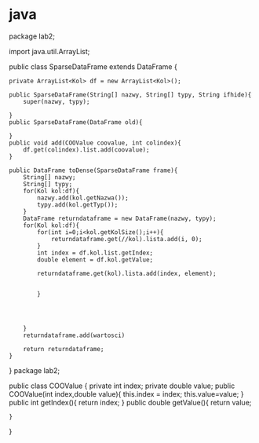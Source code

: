 # java
package lab2;

import java.util.ArrayList;

public class SparseDataFrame extends DataFrame {
	
	private ArrayList<Kol> df = new ArrayList<Kol>();
	
	public SparseDataFrame(String[] nazwy, String[] typy, String ifhide){
		super(nazwy, typy);
		
	}
	public SparseDataFrame(DataFrame old){
		
	}
	public void add(COOValue coovalue, int colindex){
		df.get(colindex).list.add(coovalue);
	}
	
	public DataFrame toDense(SparseDataFrame frame){
		String[] nazwy;
		String[] typy;
		for(Kol kol:df){
			nazwy.add(kol.getNazwa());
			typy.add(kol.getTyp());
		}
		DataFrame returndataframe = new DataFrame(nazwy, typy);
		for(Kol kol:df){
			for(int i=0;i<kol.getKolSize();i++){
				returndataframe.get(//kol).lista.add(i, 0);
			}
			int index = df.kol.list.getIndex;
			double element = df.kol.getValue;
			
			returndataframe.get(kol).lista.add(index, element);
			
				
			}
				
				
		
		
		}
		returndataframe.add(wartosci)
		
		return returndataframe;
	}
}
package lab2;

public class COOValue {
	private int index;
	private double value;
	public COOValue(int index,double value){
		this.index = index;
		this.value=value;
	}
	public int getIndex(){
		return index;
	}
	public double getValue(){
		return value;
		
	}

}
